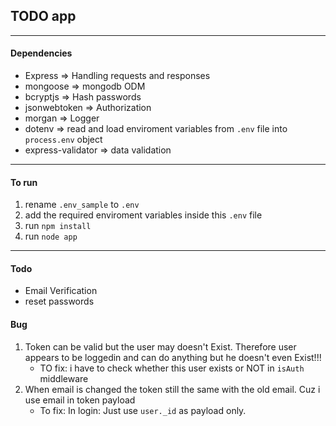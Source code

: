 ## TODO app
---

#### Dependencies
- Express => Handling requests and responses
- mongoose => mongodb ODM
- bcryptjs => Hash passwords
- jsonwebtoken => Authorization
- morgan => Logger
- dotenv => read and load enviroment variables from `.env` file into `process.env` object
- express-validator => data validation

---
#### To run
1. rename `.env_sample` to `.env` 
1. add the required enviroment variables inside this `.env` file
1. run `npm install`
1. run `node app`

---
#### Todo
- Email Verification
- reset passwords

#### Bug
1. Token can be valid but the user may doesn't Exist. Therefore user appears to be loggedin and can do anything but he doesn't even Exist!!!
    - TO fix: i have to check whether this user exists or NOT in `isAuth` middleware
1. When email is changed the token still the same with the old email. Cuz i use email in token payload
    - To fix: In login: Just use `user._id` as payload only.